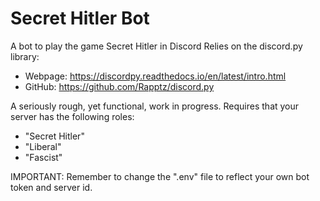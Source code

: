 # Secret Hitler Bot
A bot to play the game Secret Hitler in Discord
Relies on the discord.py library:
- Webpage: https://discordpy.readthedocs.io/en/latest/intro.html
- GitHub: https://github.com/Rapptz/discord.py


A seriously rough, yet functional, work in progress.
Requires that your server has the following roles:
- "Secret Hitler"
- "Liberal"
- "Fascist"

IMPORTANT: Remember to change the ".env" file to reflect your own bot token and server id.
